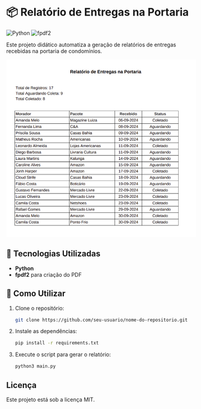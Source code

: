 # 📦 Relatório de Entregas na Portaria

![Python](https://img.shields.io/badge/python-3.8%2B-blue.svg) ![fpdf2](https://img.shields.io/badge/fpdf2-v2.5.5-orange.svg)

Este projeto didático automatiza a geração de relatórios de entregas recebidas na portaria de condomínios.

![Relatório de Entregas na Portaria](./report_preview.png)

## 🚀 Tecnologias Utilizadas

- **Python** 
- **fpdf2** para criação do PDF

## 📂 Como Utilizar

1. Clone o repositório:
   ```bash
   git clone https://github.com/seu-usuario/nome-do-repositorio.git
   ```
2. Instale as dependências:
    ```bash
   pip install -r requirements.txt
   ```
3. Execute o script para gerar o relatório:
    ```bash
   python3 main.py
   ```

## Licença

Este projeto está sob a licença MIT.

